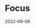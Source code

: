 ---
title: 'Focus'
authors:
  - estellweyl
description: How to manage focus order in your HTML documents.
date: 2022-09-08
placeholder: true
tags:
  - html
---